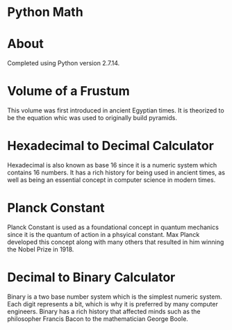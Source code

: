 # Python Math

# About
Completed using Python version 2.7.14.

# Volume of a Frustum
This volume was first introduced in ancient Egyptian times. It is theorized to be the equation whic was used to originally build pyramids.

# Hexadecimal to Decimal Calculator
Hexadecimal is also known as base 16 since it is a numeric system which contains 16 numbers. It has a rich history for being used in ancient times, as well as being an essential concept in computer science in modern times. 

# Planck Constant
Planck Constant is used as a foundational concept in quantum mechanics since it is the quantum of action in a phsyical constant. Max Planck developed this concept along with many others that resulted in him winning the Nobel Prize in 1918. 

# Decimal to Binary Calculator
Binary is a two base number system which is the simplest numeric system. Each digit represents a bit, which is why it is preferred by many computer engineers. Binary has a rich history that affected minds such as the philosopher Francis Bacon to the mathematician George Boole.
